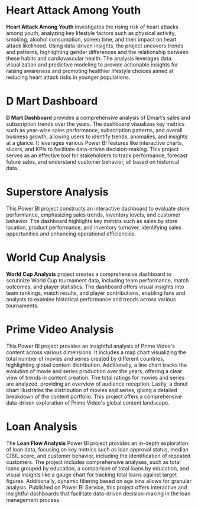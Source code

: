 # Heart Attack Among Youth
**Heart Attack Among Youth** investigates the rising risk of heart attacks among youth, analyzing key lifestyle factors such as physical activity, smoking, alcohol consumption, screen time, and their impact on heart attack likelihood. Using data-driven insights, the project uncovers trends and patterns, highlighting gender differences and the relationship between these habits and cardiovascular health. The analysis leverages data visualization and predictive modeling to provide actionable insights for raising awareness and promoting healthier lifestyle choices aimed at reducing heart attack risks in younger populations.
# D Mart Dashboard
**D Mart Dashboard** provides a comprehensive analysis of Dmart’s sales and subscription trends over the years. The dashboard visualizes key metrics such as year-wise sales performance, subscription patterns, and overall business growth, allowing users to identify trends, anomalies, and insights at a glance. It leverages various Power BI features like interactive charts, slicers, and KPIs to facilitate data-driven decision-making. This project serves as an effective tool for stakeholders to track performance, forecast future sales, and understand customer behavior, all based on historical data.
# Superstore Analysis
This Power BI project constructs an interactive dashboard to evaluate store performance, emphasizing sales trends, inventory levels, and customer behavior. The dashboard highlights key metrics such as sales by store location, product performance, and inventory turnover, identifying sales opportunities and enhancing operational efficiencies.
# World Cup Analysis 
**World Cup Analysis** project creates a comprehensive dashboard to scrutinize World Cup tournament data, including team performance, match outcomes, and player statistics. The dashboard offers visual insights into team rankings, match results, and player contributions, enabling fans and analysts to examine historical performance and trends across various tournaments.
# Prime Video Analysis
This Power BI project provides an insightful analysis of Prime Video's content across various dimensions. It includes a map chart visualizing the total number of movies and series created by different countries, highlighting global content distribution. Additionally, a line chart tracks the evolution of movie and series production over the years, offering a clear view of trends in content creation. The total ratings for movies and series are analyzed, providing an overview of audience reception. Lastly, a donut chart illustrates the distribution of movies and series, giving a detailed breakdown of the content portfolio. This project offers a comprehensive data-driven exploration of Prime Video's global content landscape.
# Loan Analysis
The **Loan Flow Analysis** Power BI project provides an in-depth exploration of loan data, focusing on key metrics such as loan approval status, median CIBIL score, and customer behavior, including the identification of repeated customers. The project includes comprehensive analyses, such as total loans grouped by education, a comparison of total loans by education, and visual insights like a gauge chart for tracking total loans against target figures. Additionally, dynamic filtering based on age bins allows for granular analysis. Published on Power BI Service, this project offers interactive and insightful dashboards that facilitate data-driven decision-making in the loan management process.

